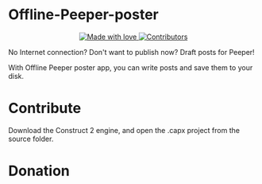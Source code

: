 # Offline-Peeper-poster

<p align="center">
  <a href="#">
    <img src="https://img.shields.io/badge/made%20with-love-E760A4.svg" alt="Made with love">
  </a>

  <a href="https://github.com/World-wd/Offline-Peeper-poster/graphs/contributors" target="_blank">
    <img src="https://img.shields.io/github/contributors/World-wd/Offline-Peeper-poster.svg" alt="Contributors">
  </a>
</p>

No Internet connection? Don't want to publish now? Draft posts for Peeper!

With Offline Peeper poster app, you can write posts and save them to your disk.

# Contribute
Download the Construct 2 engine, and open the .capx project from the source folder.

# Donation
